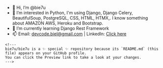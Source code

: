 - 👋 Hi, I’m @bie7u
- 👀 I’m interested in Python, I'm using Django, Django Celery, BeautifulSoup, PostgreSQL, CSS, HTML, HTMX,. I know something about AMAZON AWS, Heroku and Bootstrap. 
- 🌱 I’m currently learning Django Rest Framework
- 📫 Email: devcode.biel@gmail.com | LinkedIn: [Click here](https://www.linkedin.com/in/krystian-biel-026014217/)

~~~I everyday trying to be better~~
<!---
bie7u/bie7u is a ✨ special ✨ repository because its `README.md` (this file) appears on your GitHub profile.
You can click the Preview link to take a look at your changes.
--->
